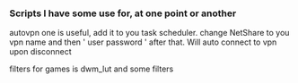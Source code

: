 ### Scripts I have some use for, at one point or another

autovpn one is useful, add it to you task scheduler. change NetShare to you vpn name and then ' user password ' after that. Will auto connect to vpn upon disconnect


filters for games is dwm_lut and some filters
